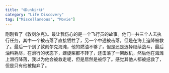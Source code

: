 ```yaml
---
title: "《Dunkirk》"
category: "Life Discovery"
tag: ["Miscellaneous", "Movie"]
---
```


刚刚看了《敦刻尔克》。最让我伤心的是一个飞行员的故事。他们一共三个人去执行任务，其中一个被击落了直接牺牲了，另一个中通被击落，但是在海上迫降被救了。最后一个到了敦刻尔克海滩，他的燃油不够了，但是还是选择继续战斗，最后油料耗尽，在滑行的状态下，螺旋桨都不转了，还击落了一架敌机，然后他在海滩上滑行降落，我以为他会被救走呢，但是居然是被俘了。感觉其他人都被拯救了，但是只有他被抛弃了。